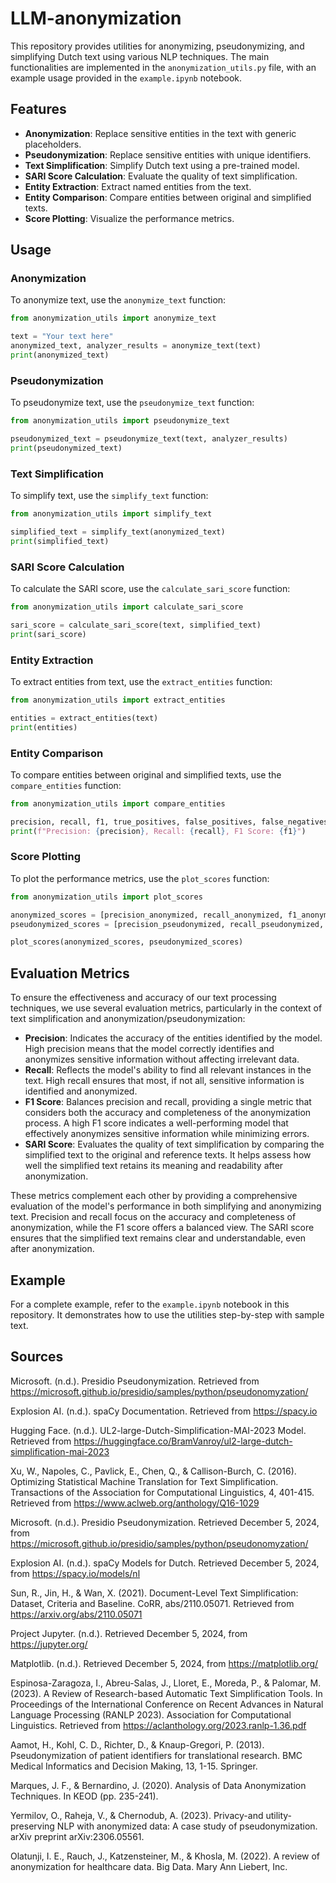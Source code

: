 # LLM-anonymization

This repository provides utilities for anonymizing, pseudonymizing, and simplifying Dutch text using various NLP techniques. The main functionalities are implemented in the `anonymization_utils.py` file, with an example usage provided in the `example.ipynb` notebook.

## Features

- **Anonymization**: Replace sensitive entities in the text with generic placeholders.
- **Pseudonymization**: Replace sensitive entities with unique identifiers.
- **Text Simplification**: Simplify Dutch text using a pre-trained model.
- **SARI Score Calculation**: Evaluate the quality of text simplification.
- **Entity Extraction**: Extract named entities from the text.
- **Entity Comparison**: Compare entities between original and simplified texts.
- **Score Plotting**: Visualize the performance metrics.

## Usage

### Anonymization

To anonymize text, use the `anonymize_text` function:

```python
from anonymization_utils import anonymize_text

text = "Your text here"
anonymized_text, analyzer_results = anonymize_text(text)
print(anonymized_text)
```

### Pseudonymization

To pseudonymize text, use the `pseudonymize_text` function:

```python
from anonymization_utils import pseudonymize_text

pseudonymized_text = pseudonymize_text(text, analyzer_results)
print(pseudonymized_text)
```

### Text Simplification

To simplify text, use the `simplify_text` function:

```python
from anonymization_utils import simplify_text

simplified_text = simplify_text(anonymized_text)
print(simplified_text)
```

### SARI Score Calculation

To calculate the SARI score, use the `calculate_sari_score` function:

```python
from anonymization_utils import calculate_sari_score

sari_score = calculate_sari_score(text, simplified_text)
print(sari_score)
```

### Entity Extraction

To extract entities from text, use the `extract_entities` function:

```python
from anonymization_utils import extract_entities

entities = extract_entities(text)
print(entities)
```

### Entity Comparison

To compare entities between original and simplified texts, use the `compare_entities` function:

```python
from anonymization_utils import compare_entities

precision, recall, f1, true_positives, false_positives, false_negatives = compare_entities(original_entities, simplified_entities)
print(f"Precision: {precision}, Recall: {recall}, F1 Score: {f1}")
```

### Score Plotting

To plot the performance metrics, use the `plot_scores` function:

```python
from anonymization_utils import plot_scores

anonymized_scores = [precision_anonymized, recall_anonymized, f1_anonymized, sari_score_anonymized]
pseudonymized_scores = [precision_pseudonymized, recall_pseudonymized, f1_pseudonymized, sari_score_pseudonymized]

plot_scores(anonymized_scores, pseudonymized_scores)
```

## Evaluation Metrics

To ensure the effectiveness and accuracy of our text processing techniques, we use several evaluation metrics, particularly in the context of text simplification and anonymization/pseudonymization:

- **Precision**: Indicates the accuracy of the entities identified by the model. High precision means that the model correctly identifies and anonymizes sensitive information without affecting irrelevant data.
- **Recall**: Reflects the model's ability to find all relevant instances in the text. High recall ensures that most, if not all, sensitive information is identified and anonymized.
- **F1 Score**: Balances precision and recall, providing a single metric that considers both the accuracy and completeness of the anonymization process. A high F1 score indicates a well-performing model that effectively anonymizes sensitive information while minimizing errors.
- **SARI Score**: Evaluates the quality of text simplification by comparing the simplified text to the original and reference texts. It helps assess how well the simplified text retains its meaning and readability after anonymization.

These metrics complement each other by providing a comprehensive evaluation of the model's performance in both simplifying and anonymizing text. Precision and recall focus on the accuracy and completeness of anonymization, while the F1 score offers a balanced view. The SARI score ensures that the simplified text remains clear and understandable, even after anonymization.

## Example

For a complete example, refer to the `example.ipynb` notebook in this repository. It demonstrates how to use the utilities step-by-step with sample text.

## Sources

Microsoft. (n.d.). Presidio Pseudonymization. Retrieved from https://microsoft.github.io/presidio/samples/python/pseudonomyzation/

Explosion AI. (n.d.). spaCy Documentation. Retrieved from https://spacy.io

Hugging Face. (n.d.). UL2-large-Dutch-Simplification-MAI-2023 Model. Retrieved from https://huggingface.co/BramVanroy/ul2-large-dutch-simplification-mai-2023

Xu, W., Napoles, C., Pavlick, E., Chen, Q., & Callison-Burch, C. (2016). Optimizing Statistical Machine Translation for Text Simplification. Transactions of the Association for Computational Linguistics, 4, 401-415. Retrieved from https://www.aclweb.org/anthology/Q16-1029

Microsoft. (n.d.). Presidio Pseudonymization. Retrieved December 5, 2024, from https://microsoft.github.io/presidio/samples/python/pseudonomyzation/

Explosion AI. (n.d.). spaCy Models for Dutch. Retrieved December 5, 2024, from https://spacy.io/models/nl

Sun, R., Jin, H., & Wan, X. (2021). Document-Level Text Simplification: Dataset, Criteria and Baseline. CoRR, abs/2110.05071. Retrieved from https://arxiv.org/abs/2110.05071

Project Jupyter. (n.d.). Retrieved December 5, 2024, from https://jupyter.org/

Matplotlib. (n.d.). Retrieved December 5, 2024, from https://matplotlib.org/

Espinosa-Zaragoza, I., Abreu-Salas, J., Lloret, E., Moreda, P., & Palomar, M. (2023). A Review of Research-based Automatic Text Simplification Tools. In Proceedings of the International Conference on Recent Advances in Natural Language Processing (RANLP 2023). Association for Computational Linguistics. Retrieved from https://aclanthology.org/2023.ranlp-1.36.pdf

Aamot, H., Kohl, C. D., Richter, D., & Knaup-Gregori, P. (2013). Pseudonymization of patient identifiers for translational research. BMC Medical Informatics and Decision Making, 13, 1-15. Springer.

Marques, J. F., & Bernardino, J. (2020). Analysis of Data Anonymization Techniques. In KEOD (pp. 235-241).

Yermilov, O., Raheja, V., & Chernodub, A. (2023). Privacy-and utility-preserving NLP with anonymized data: A case study of pseudonymization. arXiv preprint arXiv:2306.05561.

Olatunji, I. E., Rauch, J., Katzensteiner, M., & Khosla, M. (2022). A review of anonymization for healthcare data. Big Data. Mary Ann Liebert, Inc.
